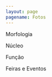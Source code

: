 ```yaml
---
layout: page
pagename: Fotos
---
```

  Morfologia
  <a href="{{site.baseurl}}/fotos_morfologia" class="content-fotos-item image-zoom">
    <img src="{{site.baseurl}}/img/fotos_morfologia.jpg" alt="">
  </a>

  Núcleo
  <a href="{{site.baseurl}}/fotos_nucleo" class="content-fotos-item image-zoom">
    <img src="{{site.baseurl}}/img/fotos_nucleo.jpg" alt="">
  </a>

  Função
  <a href="{{site.baseurl}}/fotos_funcao" class="content-fotos-item image-zoom">
    <img src="{{site.baseurl}}/img/fotos_funcao.jpg" alt="">
  </a>

  Feiras e Eventos
  <a href="{{site.baseurl}}/fotos_expointer" class="content-fotos-item image-zoom">
    <img src="{{site.baseurl}}/img/fotos_expointer.jpg" alt="">
  </a>
